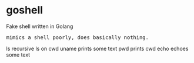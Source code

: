 # goshell
Fake shell written in Golang
<pre>
mimics a shell poorly, does basically nothing.</pre>
<tr>ls</tr> recursive ls on cwd
<tr>uname</tr> prints some text
<tr>pwd</tr> prints cwd
<tr>echo</tr> echoes some text

